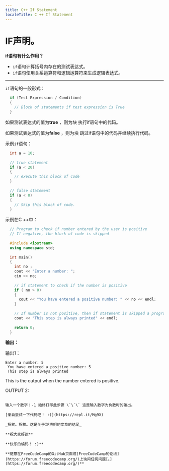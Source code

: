 ---
title: C++ If Statement
localeTitle: C ++ If Statement
---# IF声明。

**if语句有什么作用？**

*   `if`语句计算括号内存在的测试表达式。
*   `if`语句使用关系运算符和逻辑运算符来生成逻辑表达式。

* * *

`if`语句的一般形式：

```cpp
  if (Test Expression / Condition) 
  { 
    // Block of statements if test expression is True 
  } 
```

如果测试表达式的值为**true** ，则为块 执行if语句中的代码。

如果测试表达式的值为**false** ，则为块 跳过if语句中的代码并继续执行代码。

示例`if`语句：

```cpp
  int a = 10; 
 
  // true statement 
  if (a < 20) 
  { 
    // execute this block of code 
  } 
 
  // false statement 
  if (a < 0) 
  { 
    // Skip this block of code. 
  } 
```

示例在C ++中：

```cpp
  // Program to check if number entered by the user is positive 
  // If negative, the block of code is skipped 
 
  #include <iostream> 
  using namespace std; 
 
  int main() 
  { 
    int no ; 
    cout << "Enter a number: "; 
    cin >> no; 
 
    // if statement to check if the number is positive 
    if ( no > 0) 
    { 
      cout << "You have entered a positive number: " << no << endl; 
    } 
 
    // If number is not positive, then if statement is skipped a program continues 
    cout << "This step is always printed" << endl; 
 
    return 0; 
  } 
```

**输出：**

输出1：
```
Enter a number: 5 
 You have entered a positive number: 5 
 This step is always printed 
 ``` 
 This is the output when the number entered is positive. 
 
 OUTPUT 2: 
```

输入一个数字：-1 始终打印此步骤 \`\`\` 这是输入数字为负数时的输出。

[亲自尝试一下代码吧！ :)](https://repl.it/Mg9X)

_祝贺。祝贺。这是关于IF声明的文章的结尾_

**祝大家好运**

**快乐的编码！ :)**

**随意在FreeCodeCamp的GitHub页面或[FreeCodeCamp的论坛](https://forum.freecodecamp.org/)上询问任何问题[。](https://forum.freecodecamp.org/)**